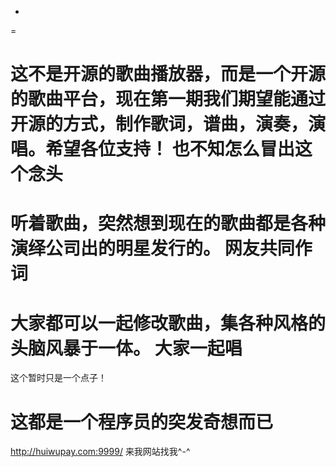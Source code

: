 -
=

这不是开源的歌曲播放器，而是一个开源的歌曲平台，现在第一期我们期望能通过开源的方式，制作歌词，谱曲，演奏，演唱。希望各位支持！
也不知怎么冒出这个念头
====
听着歌曲，突然想到现在的歌曲都是各种演绎公司出的明星发行的。
网友共同作词
====
大家都可以一起修改歌曲，集各种风格的头脑风暴于一体。
大家一起唱
====
这个暂时只是一个点子！





这都是一个程序员的突发奇想而已
====

http://huiwupay.com:9999/
来我网站找我^-^
